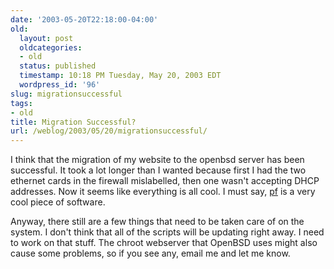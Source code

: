 ```yaml
---
date: '2003-05-20T22:18:00-04:00'
old:
  layout: post
  oldcategories:
  - old
  status: published
  timestamp: 10:18 PM Tuesday, May 20, 2003 EDT
  wordpress_id: '96'
slug: migrationsuccessful
tags:
- old
title: Migration Successful?
url: /weblog/2003/05/20/migrationsuccessful/
---
```


I think that the migration of my website to the openbsd server has been successful.  It took a lot longer than I wanted because first I had the two ethernet cards in the firewall mislabelled, then one wasn't accepting DHCP addresses.  Now it seems like everything is all cool.  I must say, [pf](http://www.benzedrine.cx/pf.html) is a very cool piece of software.

Anyway, there still are a few things that need to be taken care of on the system.  I don't think that all of the scripts will be updating right away.  I need to work on that stuff.  The chroot webserver that OpenBSD uses might also cause some problems, so if you see any, email me and let me know.
